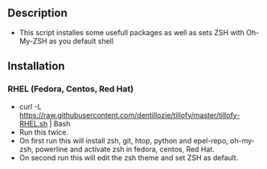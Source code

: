 ## Description
 - This script installes some usefull packages as well as sets ZSH with Oh-My-ZSH as you default shell
## Installation
### RHEL (Fedora, Centos, Red Hat)
 - curl -L https://raw.githubusercontent.com/dentillozie/tillofy/master/tillofy-RHEL.sh | Bash
 - Run this twice.
 - On first run this will install zsh, git, htop, python and epel-repo, oh-my-zsh, powerline and activate zsh in fedora, centos, Red Hat.
 - On second run this will edit the zsh theme and set ZSH as default.


